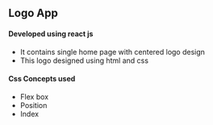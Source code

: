 ## Logo App
#### Developed using react js
- It contains single home page with centered logo design
- This logo designed using html and css
#### Css Concepts used
- Flex box
- Position
- Index
